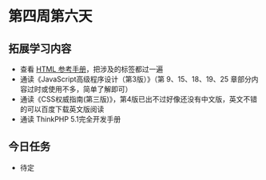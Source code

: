# 第四周第六天
## 拓展学习内容
* 查看 [HTML 参考手册](http://www.runoob.com/tags/html-reference.html)，把涉及的标签都过一遍
* 通读《JavaScript高级程序设计（第3版）》（第 9、15、18、19、25 章部分内容过时或使用不多，简单了解即可）
* 通读《CSS权威指南(第三版)》，第4版已出不过好像还没有中文版，英文不错的可以百度下载英文版阅读
* 通读 ThinkPHP 5.1完全开发手册

## 今日任务
* 待定
